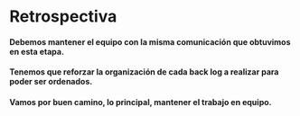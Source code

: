 # Retrospectiva

#### Debemos mantener el equipo con la misma comunicación que obtuvimos en esta etapa.
#### Tenemos que reforzar la organización de cada back log a realizar para poder ser ordenados.
#### Vamos por buen camino, lo principal, mantener el trabajo en equipo.